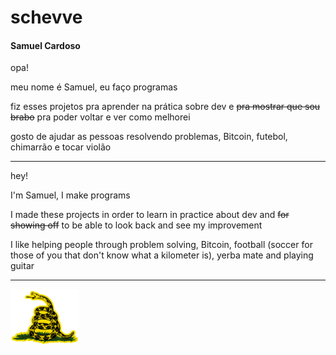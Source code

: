 # schevve

#### Samuel Cardoso

opa!

meu nome é Samuel, eu faço programas

fiz esses projetos pra aprender na prática sobre dev e <del>pra mostrar que sou brabo</del> pra poder voltar e ver como melhorei

gosto de ajudar as pessoas resolvendo problemas, Bitcoin, futebol, chimarrão e tocar violão

---

hey!

I'm Samuel, I make programs

I made these projects in order to learn in practice about dev and <del>for showing off</del> to be able to look back and see my improvement

I like helping people through problem solving, Bitcoin, football (soccer for those of you that don't know what a kilometer is), yerba mate and playing guitar

---

<img src="static\Gadsden.png" width="110" height="88">